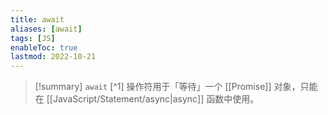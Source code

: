 ```yaml
---
title: await
aliases: [await]
tags: [JS]
enableToc: true
lastmod: 2022-10-21
---
```


> [!summary]
> `await` [^1] 操作符用于「等待」一个 [[Promise]] 对象，只能在 [[JavaScript/Statement/async|async]] 函数中使用。
